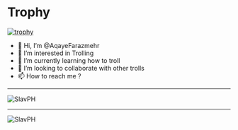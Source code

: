
# Trophy
[![trophy](https://github-profile-trophy.vercel.app/?username=SlavPH&theme=matrix)](https://github.com/ryo-ma/github-profile-trophy)



- 👋 Hi, I’m @AqayeFarazmehr
- 👀 I’m interested in Trolling
- 🌱 I’m currently learning how to troll
- 💞️ I’m looking to collaborate with other trolls
- 📫 How to reach me ?

---
<p>
    <img align="center" src="https://github-readme-stats.vercel.app/api?username=SlavPH&show_icons=true&locale=en" alt="SlavPH" />
</p>

---
<p>
    <img align="center" src="https://github-readme-stats.vercel.app/api/top-langs?username=SlavPH&show_icons=true&locale=en&layout=compact" alt="SlavPH" />
</p>
